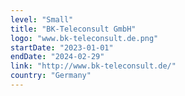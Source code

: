 ```yaml
---
level: "Small"
title: "BK-Teleconsult GmbH"
logo: "www.bk-teleconsult.de.png"
startDate: "2023-01-01"
endDate: "2024-02-29"
link: "http://www.bk-teleconsult.de/"
country: "Germany"
---
```

